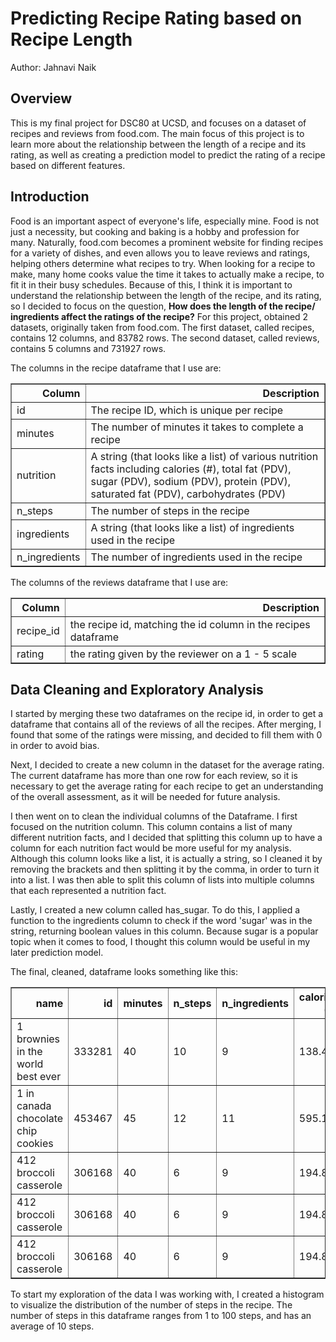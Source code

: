 # Predicting Recipe Rating based on Recipe Length
Author: Jahnavi Naik

## Overview
This is my final project for DSC80 at UCSD, and focuses on a dataset of recipes and reviews from food.com. The main focus of this project is to learn more about the relationship between the length of a recipe and its rating, as well as creating a prediction model to predict the rating of a recipe based on different features.


## Introduction
Food is an important aspect of everyone's life, especially mine. Food is not just a necessity, but cooking and baking is a hobby and profession for many. Naturally, food.com becomes a prominent website for finding recipes for a variety of dishes, and even allows you to leave reviews and ratings, helping others determine what recipes to try. When looking for a recipe to make, many home cooks value the time it takes to actually make a recipe, to fit it in their busy schedules. Because of this, I think it is important to understand the relationship between the length of the recipe, and its rating, so I decided to focus on the question, **How does the length of the recipe/ ingredients affect the ratings of the recipe?** 
For this project, obtained 2 datasets, originally taken from food.com. The first dataset, called recipes, contains 12 columns, and 83782 rows. The second dataset, called reviews, contains 5 columns and 731927 rows. 

The columns in the recipe dataframe that I use are:
<table border="1" class="dataframe">
  <thead>
    <tr style="text-align: right;">
      <th>Column</th>
      <th>Description</th>
    </tr>
  </thead>
  <tbody>
    <tr>
      <td>id</td>
      <td>The recipe ID, which is unique per recipe</td>
    </tr>
    <tr>
      <td>minutes</td>
      <td>The number of minutes it takes to complete a recipe</td>
    </tr>
    <tr>
      <td>nutrition</td>
      <td>A string (that looks like a list) of various nutrition facts including calories (#), total fat (PDV), sugar (PDV), sodium (PDV), protein (PDV), saturated fat (PDV), carbohydrates (PDV)</td>
    </tr>
    <tr>
      <td>n_steps</td>
      <td>The number of steps in the recipe</td>
    </tr>
    <tr>
      <td>ingredients</td>
      <td>A string (that looks like a list) of ingredients used in the recipe</td>
    </tr>
    <tr>
      <td>n_ingredients</td>
      <td>The number of ingredients used in the recipe</td>
    </tr>
  </tbody>
</table>

The columns of the reviews dataframe that I use are:
<table border="1" class="dataframe">
  <thead>
    <tr style="text-align: right;">
      <th>Column</th>
      <th>Description</th>
    </tr>
  </thead>
  <tbody>
    <tr>
      <td>recipe_id</td>
      <td>the recipe id, matching the id column in the recipes dataframe</td>
    </tr>
    <tr>
      <td>rating</td>
      <td>the rating given by the reviewer on a 1 - 5 scale</td>
    </tr>
  </tbody>
</table>

## Data Cleaning and Exploratory Analysis
I started by merging these two dataframes on the recipe id, in order to get a dataframe that contains all of the reviews of all the recipes. After merging, I found that some of the ratings were missing, and decided to fill them with 0 in order to avoid bias.

Next, I decided to create a new column in the dataset for the average rating. The current dataframe has more than one row for each review, so it is necessary to get the average rating for each recipe to get an understanding of the overall assessment, as it will be needed for future analysis.

I then went on to clean the individual columns of the Dataframe. I first focused on the nutrition column. This column contains a list of many different nutrition facts, and I decided that splitting this column up to have a column for each nutrition fact would be more useful for my analysis. Although this column looks like a list, it is actually a string, so I cleaned it by removing the brackets and then splitting it by the comma, in order to turn it into a list. I was then able to split this column of lists into multiple columns that each represented a nutrition fact.

Lastly, I created a new column called has_sugar. To do this, I applied a function to the ingredients column to check if the word 'sugar' was in the string, returning boolean values in this column. Because sugar is a popular topic when it comes to food, I thought this column would be useful in my later prediction model.

The final, cleaned, dataframe looks something like this:
<table border="1" class="dataframe">
  <thead>
    <tr style="text-align: right;">
      <th>name</th>
      <th>id</th>
      <th>minutes</th>
      <th>n_steps</th>
      <th>n_ingredients</th>
      <th>calories (#)</th>
      <th>has_sugar</th>
      <th>avg_rating</th>
    </tr>
  </thead>
  <tbody>
    <tr>
      <td>1 brownies in the world    best ever</td>
      <td>333281</td>
      <td>40</td>
      <td>10</td>
      <td>9</td>
      <td>138.4</td>
      <td>True</td>
      <td>4.0</td>
    </tr>
    <tr>
      <td>1 in canada chocolate chip cookies</td>
      <td>453467</td>
      <td>45</td>
      <td>12</td>
      <td>11</td>
      <td>595.1</td>
      <td>True</td>
      <td>5.0</td>
    </tr>
    <tr>
      <td>412 broccoli casserole</td>
      <td>306168</td>
      <td>40</td>
      <td>6</td>
      <td>9</td>
      <td>194.8</td>
      <td>False</td>
      <td>5.0</td>
    </tr>
    <tr>
      <td>412 broccoli casserole</td>
      <td>306168</td>
      <td>40</td>
      <td>6</td>
      <td>9</td>
      <td>194.8</td>
      <td>False</td>
      <td>5.0</td>
    </tr>
    <tr>
      <td>412 broccoli casserole</td>
      <td>306168</td>
      <td>40</td>
      <td>6</td>
      <td>9</td>
      <td>194.8</td>
      <td>False</td>
      <td>5.0</td>
    </tr>
  </tbody>
</table>

To start my exploration of the data I was working with, I created a histogram to visualize the distribution of the number of steps in the recipe. The number of steps in this dataframe ranges from 1 to 100 steps, and has an average of 10 steps.




